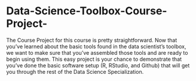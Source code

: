 # Data-Science-Toolbox-Course-Project-
The Course Project for this course is pretty straightforward. Now that you’ve learned about the basic tools found in the data scientist’s toolbox, we want to make sure that you’ve assembled those tools and are ready to begin using them. This easy project is your chance to demonstrate that you’ve done the basic software setup (R, RStudio, and Github) that will get you through the rest of the Data Science Specialization.

